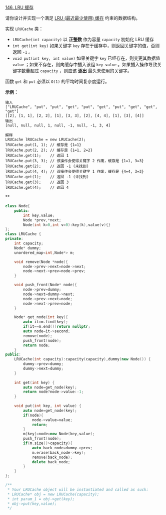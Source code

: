 [146. LRU 缓存](https://leetcode.cn/problems/lru-cache/)

请你设计并实现一个满足 [LRU (最近最少使用) 缓存](https://baike.baidu.com/item/LRU) 约束的数据结构。

实现 `LRUCache` 类：

- `LRUCache(int capacity)` 以 **正整数** 作为容量 `capacity` 初始化 LRU 缓存
- `int get(int key)` 如果关键字 `key` 存在于缓存中，则返回关键字的值，否则返回 `-1` 。
- `void put(int key, int value)` 如果关键字 `key` 已经存在，则变更其数据值 `value` ；如果不存在，则向缓存中插入该组 `key-value` 。如果插入操作导致关键字数量超过 `capacity` ，则应该 **逐出** 最久未使用的关键字。

函数 `get` 和 `put` 必须以 `O(1)` 的平均时间复杂度运行。

 

**示例：**

```
输入
["LRUCache", "put", "put", "get", "put", "get", "put", "get", "get", "get"]
[[2], [1, 1], [2, 2], [1], [3, 3], [2], [4, 4], [1], [3], [4]]
输出
[null, null, null, 1, null, -1, null, -1, 3, 4]

解释
LRUCache lRUCache = new LRUCache(2);
lRUCache.put(1, 1); // 缓存是 {1=1}
lRUCache.put(2, 2); // 缓存是 {1=1, 2=2}
lRUCache.get(1);    // 返回 1
lRUCache.put(3, 3); // 该操作会使得关键字 2 作废，缓存是 {1=1, 3=3}
lRUCache.get(2);    // 返回 -1 (未找到)
lRUCache.put(4, 4); // 该操作会使得关键字 1 作废，缓存是 {4=4, 3=3}
lRUCache.get(1);    // 返回 -1 (未找到)
lRUCache.get(3);    // 返回 3
lRUCache.get(4);    // 返回 4
```

**

```cpp
class Node{
    public:
        int key,value;
        Node *prev,*next;
        Node(int k=0,int v=0):key(k),value(v){}
};
class LRUCache {
private:
    int capacity;
    Node* dummy;
    unordered_map<int,Node*> m;

    void remove(Node *node){
        node->prev->next=node->next;
        node->next->prev=node->prev;
    }

    void push_front(Node* node){
        node->prev=dummy;
        node->next=dummy->next;
        node->prev->next=node;
        node->next->prev=node;
    }

    Node* get_node(int key){
        auto it=m.find(key);
        if(it==m.end())return nullptr;
        auto node=it->second;
        remove(node);
        push_front(node);
        return node;
    }
public:
    LRUCache(int capacity):capacity(capacity),dummy(new Node()) {
        dummy->prev=dummy;
        dummy->next=dummy;
    }
    
    int get(int key) {
        auto node=get_node(key);
        return node?node->value:-1;
    }
    
    void put(int key, int value) {
        auto node=get_node(key);
        if(node){
            node->value=value;
            return;
        }
        m[key]=node=new Node(key,value);
        push_front(node);
        if(m.size()>capacity){
            auto back_node=dummy->prev;
            m.erase(back_node->key);
            remove(back_node);
            delete back_node;
        }
    }
};

/**
 * Your LRUCache object will be instantiated and called as such:
 * LRUCache* obj = new LRUCache(capacity);
 * int param_1 = obj->get(key);
 * obj->put(key,value);
 */
```

